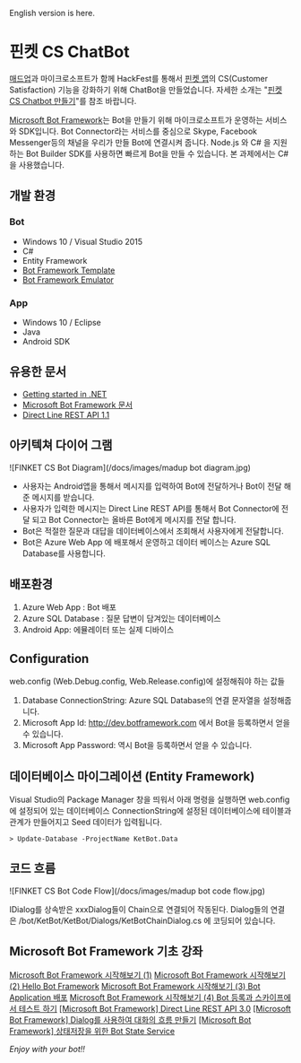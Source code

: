 English version is here.

핀켓 CS ChatBot
==================

[매드업](http://madup.com)과 마이크로소프트가 함께 HackFest를 통해서 [핀켓 앱](http://finket.co.kr/)의 CS(Customer Satisfaction) 기능을 강화하기 위해 ChatBot을 만들었습니다. 자세한 소개는 "[핀켓 CS Chatbot 만들기](https://blogs.msdn.microsoft.com/eva/?p=12706)"를 참조 바랍니다. 

[Microsoft Bot Framework](https://dev.botframework.com/)는 Bot을 만들기 위해 마이크로소프트가 운영하는 서비스와 SDK입니다. Bot Connector라는 서비스를 중심으로 Skype, Facebook Messenger등의 채널을 우리가 만들 Bot에 연결시켜 줍니다. Node.js 와 C# 을 지원하는 Bot Builder SDK를 사용하면 빠르게 Bot을 만들 수 있습니다. 본 과제에서는 C#을 사용했습니다. 

## 개발 환경

### Bot
- Windows 10 / Visual Studio 2015
- C# 
- Entity Framework
- [Bot Framework Template](http://aka.ms/bf-bc-vstemplate) 
- [Bot Framework Emulator](https://aka.ms/bf-bc-emulator)

### App
- Windows 10 / Eclipse 
- Java 
- Android SDK

## 유용한 문서

- [Getting started in .NET](https://docs.botframework.com/en-us/csharp/builder/sdkreference/gettingstarted.html)
- [Microsoft Bot Framework 문서](https://docs.botframework.com/en-us/)
- [Direct Line REST API 1.1](https://docs.botframework.com/en-us/restapi/directline/#navtitle)


## 아키텍쳐 다이어 그램 

 ![FINKET CS Bot Diagram](/docs/images/madup bot diagram.jpg)

- 사용자는 Android앱을 통해서 메시지를 입력하여 Bot에 전달하거나 Bot이 전달 해준 메시지를 받습니다. 
- 사용자가 입력한 메시지는 Direct Line REST API를 통해서 Bot Connector에 전달 되고 Bot Connector는 올바른 Bot에게 메시지를 전달 합니다. 
- Bot은 적절한 질문과 대답을 데이터베이스에서 조회해서 사용자에게 전달합니다. 
- Bot은 Azure Web App 에 배포해서 운영하고 데이터 베이스는 Azure SQL Database를 사용합니다. 

## 배포환경 

 1. Azure Web App : Bot 배포 
 1. Azure SQL Database : 질문 답변이 담겨있는 데이터베이스 
 1. Android App: 에뮬레이터 또는 실제 디바이스

## Configuration 

web.config (Web.Debug.config, Web.Release.config)에 설정해줘야 하는 값들 

1. Database ConnectionString: Azure SQL Database의 연결 문자열을 설정해줍니다.
1. Microsoft App Id: http://dev.botframework.com 에서 Bot을 등록하면서 얻을 수 있습니다. 
1. Microsoft App Password: 역시 Bot을 등록하면서 얻을 수 있습니다.

## 데이터베이스 마이그레이션 (Entity Framework)

Visual Studio의 Package Manager 창을 띄워서 아래 명령을 실행하면 web.config에 설정되어 있는 데이터베이스 ConnectionString에 설정된 데이터베이스에 테이블과 관계가 만들어지고 Seed 데이터가 입력됩니다. 

    > Update-Database -ProjectName KetBot.Data

## 코드 흐름 

 ![FINKET CS Bot Code Flow](/docs/images/madup bot code flow.jpg)

IDialog를 상속받은 xxxDialog들이 Chain으로 연결되어 작동된다. Dialog들의 연결은 /bot/KetBot/KetBot/Dialogs/KetBotChainDialog.cs 에 코딩되어 있습니다. 

## Microsoft Bot Framework 기초 강좌 

[Microsoft Bot Framework 시작해보기 (1)](http://youngwook.com/220833049518)
[Microsoft Bot Framework 시작해보기 (2) Hello Bot Framework](http://youngwook.com/220833329084)
[Microsoft Bot Framework 시작해보기 (3) Bot Application 배포](http://youngwook.com/220833898434)
[Microsoft Bot Framework 시작해보기 (4) Bot 등록과 스카이프에서 테스트 하기](http://youngwook.com/220838138807)
[[Microsoft Bot Framework] Direct Line REST API 3.0](https://blogs.msdn.microsoft.com/eva/?p=12625)
[[Microsoft Bot Framework] Dialog를 사용하여 대화의 흐름 만들기](https://blogs.msdn.microsoft.com/eva/?p=12705)
[[Microsoft Bot Framework] 상태저장을 위한 Bot State Service](https://blogs.msdn.microsoft.com/eva/?p=12715)

*Enjoy with your bot!!*

